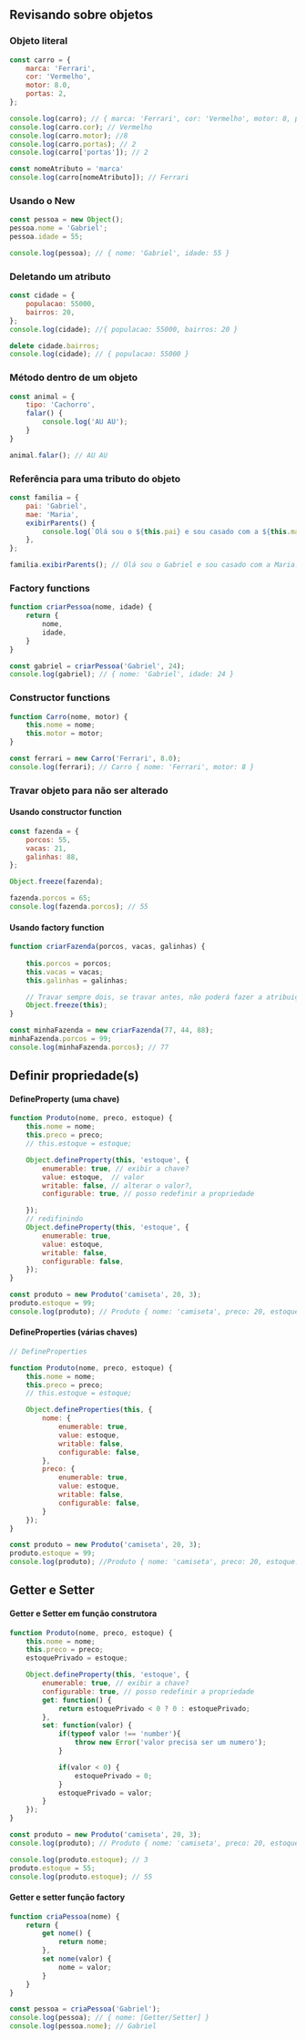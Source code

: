 ## Revisando sobre objetos

### Objeto literal

```javascript
const carro = {
    marca: 'Ferrari',
    cor: 'Vermelho',
    motor: 8.0,
    portas: 2,
};

console.log(carro); // { marca: 'Ferrari', cor: 'Vermelho', motor: 8, portas: 2 }
console.log(carro.cor); // Vermelho
console.log(carro.motor); //8
console.log(carro.portas); // 2
console.log(carro['portas']); // 2

const nomeAtributo = 'marca'
console.log(carro[nomeAtributo]); // Ferrari
```


### Usando o New

```javascript
const pessoa = new Object();
pessoa.nome = 'Gabriel';
pessoa.idade = 55;

console.log(pessoa); // { nome: 'Gabriel', idade: 55 }
```


### Deletando um atributo

```javascript
const cidade = {
    populacao: 55000,
    bairros: 20,
};
console.log(cidade); //{ populacao: 55000, bairros: 20 }

delete cidade.bairros;
console.log(cidade); // { populacao: 55000 }
```


### Método dentro de um objeto

```javascript
const animal = {
    tipo: 'Cachorro',
    falar() {
        console.log('AU AU');
    }
}

animal.falar(); // AU AU
```


### Referência para uma tributo do objeto

```javascript
const familia = {
    pai: 'Gabriel',
    mae: 'Maria',
    exibirParents() {
        console.log(`Olá sou o ${this.pai} e sou casado com a ${this.mae}`);
    },
};

familia.exibirParents(); // Olá sou o Gabriel e sou casado com a Maria.
```


### Factory functions

```javascript
function criarPessoa(nome, idade) {
    return {
        nome,
        idade,
    }
}

const gabriel = criarPessoa('Gabriel', 24);
console.log(gabriel); // { nome: 'Gabriel', idade: 24 }
```


### Constructor functions

```javascript
function Carro(nome, motor) {
    this.nome = nome;
    this.motor = motor;
}

const ferrari = new Carro('Ferrari', 8.0);
console.log(ferrari); // Carro { nome: 'Ferrari', motor: 8 }
```


### Travar objeto para não ser alterado

#### Usando constructor function

```javascript
const fazenda = {
    porcos: 55,
    vacas: 21,
    galinhas: 88,
};

Object.freeze(fazenda);

fazenda.porcos = 65;
console.log(fazenda.porcos); // 55
```


#### Usando factory function

```javascript
function criarFazenda(porcos, vacas, galinhas) {
    
    this.porcos = porcos;
    this.vacas = vacas;
    this.galinhas = galinhas;

    // Travar sempre dois, se travar antes, não poderá fazer a atribuição
    Object.freeze(this);
}

const minhaFazenda = new criarFazenda(77, 44, 88);
minhaFazenda.porcos = 99;
console.log(minhaFazenda.porcos); // 77
```


## Definir propriedade(s)

#### DefineProperty (uma chave)

```javascript
function Produto(nome, preco, estoque) {
    this.nome = nome;
    this.preco = preco;
    // this.estoque = estoque;

    Object.defineProperty(this, 'estoque', {
        enumerable: true, // exibir a chave?
        value: estoque,  // valor
        writable: false, // alterar o valor?,
        configurable: true, // posso redefinir a propriedade

    });
    // redifinindo
    Object.defineProperty(this, 'estoque', {
        enumerable: true, 
        value: estoque,  
        writable: false, 
        configurable: false,
    });
}

const produto = new Produto('camiseta', 20, 3);
produto.estoque = 99;
console.log(produto); // Produto { nome: 'camiseta', preco: 20, estoque: 3 }
```

#### DefineProperties (várias chaves)

```javascript
// DefineProperties

function Produto(nome, preco, estoque) {
    this.nome = nome;
    this.preco = preco;
    // this.estoque = estoque;

    Object.defineProperties(this, {
        nome: {
            enumerable: true, 
            value: estoque,  
            writable: false, 
            configurable: false,
        },
        preco: {
            enumerable: true, 
            value: estoque,  
            writable: false, 
            configurable: false,
        }
    });
}

const produto = new Produto('camiseta', 20, 3);
produto.estoque = 99;
console.log(produto); //Produto { nome: 'camiseta', preco: 20, estoque: 3 }
```



## Getter e Setter


#### Getter e Setter em função construtora

```javascript
function Produto(nome, preco, estoque) {
    this.nome = nome;
    this.preco = preco;
    estoquePrivado = estoque;

    Object.defineProperty(this, 'estoque', {
        enumerable: true, // exibir a chave?
        configurable: true, // posso redefinir a propriedade
        get: function() {
            return estoquePrivado < 0 ? 0 : estoquePrivado;
        },
        set: function(valor) {
            if(typeof valor !== 'number'){
                throw new Error('valor precisa ser um numero');
            } 

            if(valor < 0) {
                estoquePrivado = 0;
            }
            estoquePrivado = valor;
        }
    });
}

const produto = new Produto('camiseta', 20, 3);
console.log(produto); // Produto { nome: 'camiseta', preco: 20, estoque: [Getter] }

console.log(produto.estoque); // 3
produto.estoque = 55;
console.log(produto.estoque); // 55
```



#### Getter e setter função factory

```javascript
function criaPessoa(nome) {
    return {
        get nome() {
            return nome;
        },
        set nome(valor) {
            nome = valor;
        }
    }
}

const pessoa = criaPessoa('Gabriel');
console.log(pessoa); // { nome: [Getter/Setter] }
console.log(pessoa.nome); // Gabriel
```